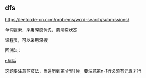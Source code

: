 ## dfs

https://leetcode-cn.com/problems/word-search/submissions/

单词搜索，采用深度优先，要清空状态



课程表，可以采用深搜



回溯法：

[n皇后](https://leetcode-cn.com/problems/n-queens/)

这题要注意剪枝法，当遍历到第n行时候，要注意第n-1行必须有元素才行

